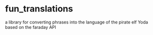 # fun_translations
a library for converting phrases into the language of the pirate elf Yoda based on the faraday API
